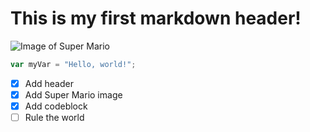 # This is my first markdown header!

![Image of Super Mario](https://www.nintendo.com/eu/media/images/08_content_images/others_2/characterhubs/supermariohub/MarioHub_Overview_Mario_sideimg_mario.png)

``` javascript
var myVar = "Hello, world!";
```

- [x] Add header
- [x] Add Super Mario image
- [x] Add codeblock
- [ ] Rule the world
